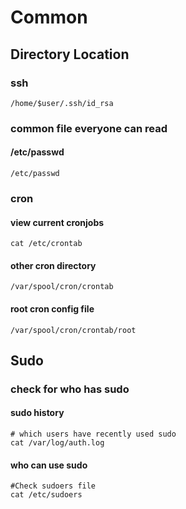 # Common
## Directory Location
### ssh
```
/home/$user/.ssh/id_rsa
```
### common file everyone can read
#### /etc/passwd
```
/etc/passwd
```
### cron
#### view current cronjobs
```
cat /etc/crontab
```
#### other cron directory
```
/var/spool/cron/crontab
```
#### root cron config file
```
/var/spool/cron/crontab/root
```
## Sudo
### check for who has sudo
#### sudo history
```
# which users have recently used sudo
cat /var/log/auth.log
```
#### who can use sudo
```
#Check sudoers file
cat /etc/sudoers
```